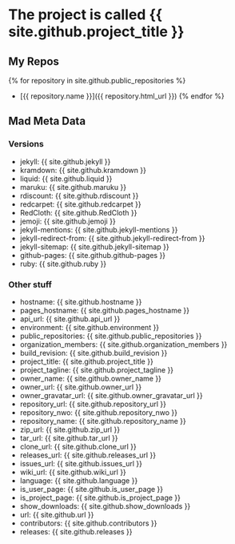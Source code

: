 # The project is called {{ site.github.project_title }}

## My Repos

{% for repository in site.github.public_repositories %}
  * [{{ repository.name }}]({{ repository.html_url }})
{% endfor %}

## Mad Meta Data

### Versions

- jekyll: {{ site.github.jekyll }}
- kramdown: {{ site.github.kramdown }}
- liquid: {{ site.github.liquid }}
- maruku: {{ site.github.maruku }}
- rdiscount: {{ site.github.rdiscount }}
- redcarpet: {{ site.github.redcarpet }}
- RedCloth: {{ site.github.RedCloth }}
- jemoji: {{ site.github.jemoji }}
- jekyll-mentions: {{ site.github.jekyll-mentions }}
- jekyll-redirect-from: {{ site.github.jekyll-redirect-from }}
- jekyll-sitemap: {{ site.github.jekyll-sitemap }}
- github-pages: {{ site.github.github-pages }}
- ruby: {{ site.github.ruby }}

### Other stuff
- hostname: {{ site.github.hostname }}
- pages_hostname: {{ site.github.pages_hostname }}
- api_url: {{ site.github.api_url }}
- environment: {{ site.github.environment }}
- public_repositories: {{ site.github.public_repositories }}
- organization_members: {{ site.github.organization_members }}
- build_revision: {{ site.github.build_revision }}
- project_title: {{ site.github.project_title }}
- project_tagline: {{ site.github.project_tagline }}
- owner_name: {{ site.github.owner_name }}
- owner_url: {{ site.github.owner_url }}
- owner_gravatar_url: {{ site.github.owner_gravatar_url }}
- repository_url: {{ site.github.repository_url }}
- repository_nwo: {{ site.github.repository_nwo }}
- repository_name: {{ site.github.repository_name }}
- zip_url: {{ site.github.zip_url }}
- tar_url: {{ site.github.tar_url }}
- clone_url: {{ site.github.clone_url }}
- releases_url: {{ site.github.releases_url }}
- issues_url: {{ site.github.issues_url }}
- wiki_url: {{ site.github.wiki_url }}
- language: {{ site.github.language }}
- is_user_page: {{ site.github.is_user_page }}
- is_project_page: {{ site.github.is_project_page }}
- show_downloads: {{ site.github.show_downloads }}
- url: {{ site.github.url }}
- contributors: {{ site.github.contributors }}
- releases: {{ site.github.releases }}
